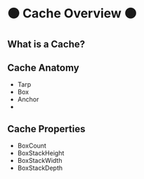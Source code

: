 # 🟠 Cache Overview 🟠

## What is a Cache?


## Cache Anatomy
- Tarp
- Box
- Anchor
- 

## Cache Properties
- BoxCount
- BoxStackHeight
- BoxStackWidth
- BoxStackDepth


